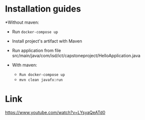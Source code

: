 # Installation guides

*Without maven:

* Run `docker-compose up`
* Install project's artifact with Maven
* Run application from file src/main/java/com/isd/ict/capstoneproject/HelloApplication.java


* With maven:
    * `Run docker-compose up`
    * `mvn clean javafx:run`

# Link

https://www.youtube.com/watch?v=LYsyaQeATd0
